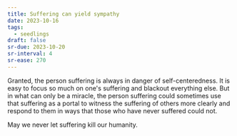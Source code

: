 ```yaml
---
title: Suffering can yield sympathy
date: 2023-10-16
tags:
  - seedlings
draft: false
sr-due: 2023-10-20
sr-interval: 4
sr-ease: 270
---
```

Granted, the person suffering is always in danger of self-centeredness. It is easy to focus so much on one's suffering and blackout everything else. But in what can only be a miracle, the person suffering could sometimes use that suffering as a portal to witness the suffering of others more clearly and respond to them in ways that those who have never suffered could not.

May we never let suffering kill our humanity.